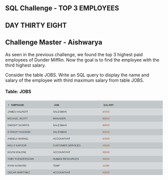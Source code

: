 ## SQL Challenge - TOP 3 EMPLOYEES
## DAY THIRTY EIGHT
## Challenge Master - Aishwarya

As seen in the previous challenge, we found the top 3 highest paid employees of Dunder Mifflin. Now the goal is to find the employee with the third highest salary.

Consider the table JOBS. Write an SQL query to display the name and salary of the employee with third maximum salary from table JOBS.

#### Table: JOBS

![Test Image1](ss.png)
